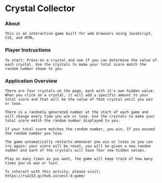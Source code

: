 # Crystal Collector

### About

    This is an interactive game built for web browsers using JavaScript, CSS, and HTML.

### Player Instructions
    
    To start: Press on a crystal and see if you can determine the value of each crystal. Use the crystals to make your total score match the random number shown to you. 

### Application Overview

    There are four crystals on the page, each with it's own hidden value. When you click on a crystal, it will add a specific amount to your total score and that will be the value of that crystal until you win or lose. 
    
    There is a randomly generated number at the start of each game and will change every time you win or lose. Use the crystals to make your total score match the random number displayed to you. 
    
    If your total score matches the random number, you win. If you exceed the random number you lose. 
    
    The game automatically restarts whenever you win or loses so you can try again: your score will be reset, you will be given a new random number and each of the crystals will have four new hidden values. 
    
    Play as many times as you want, the game will keep track of how many times you've won or lost.
    
    To interact with this actvity, please visit: https://rsa153.github.io/unit-4-game/
    

  
